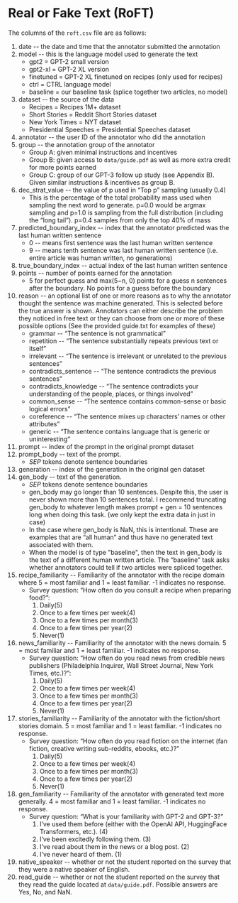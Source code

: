 # Real or Fake Text (RoFT)

The columns of the `roft.csv` file are as follows:
1. date -- the date and time that the annotator submitted the annotation
2. model -- this is the language model used to generate the text
   * gpt2 = GPT-2 small version
   * gpt2-xl = GPT-2 XL version
   * finetuned = GPT-2 XL finetuned on recipes (only used for recipes)
   * ctrl = CTRL language model 
   * baseline = our baseline task (splice together two articles, no model)
3. dataset -- the source of the data
   * Recipes = Recipes 1M+ dataset
   * Short Stories = Reddit Short Stories dataset
   * New York Times = NYT dataset
   * Presidential Speeches = Presidential Speeches dataset
4. annotator -- the user ID of the annotator who did the annotation
5. group -- the annotation group of the annotator
   * Group A: given minimal instructions and incentives
   * Group B: given access to `data/guide.pdf` as well as more extra credit for more points earned
   * Group C: group of our GPT-3 follow up study (see Appendix B). Given similar instructions & incentives as group B.
6. dec_strat_value -- the value of p used in “Top p” sampling (usually 0.4)
   * This is the percentage of the total probability mass used when sampling the next word to generate. p=0.0 would be argmax sampling and p=1.0 is sampling from the full distribution (including the “long tail”). p=0.4 samples from only the top 40% of mass
7. predicted_boundary_index -- index that the annotator predicted was the last human written sentence 
   * 0 -- means first sentence was the last human written sentence
   * 9 -- means tenth sentence was last human written sentence (i.e. entire article was human written, no generations)
8. true_boundary_index -- actual index of the last human written sentence
9. points -- number of points earned for the annotation
   *  5 for perfect guess and max(5−n, 0) points for a guess n sentences after the boundary. No points for a guess before the boundary
10. reason -- an optional list of one or more reasons as to why the annotator thought the sentence was machine generated. This is selected before the true answer is shown. Annotators can either describe the problem they noticed in free text or they can choose from one or more of these possible options (See the provided guide.txt for examples of these)
    * grammar -- “The sentence is not grammatical”
    * repetition -- “The sentence substantially repeats previous text or itself”
    * irrelevant -- “The sentence is irrelevant or unrelated to the previous sentences”
    * contradicts_sentence -- “The sentence contradicts the previous sentences”
    * contradicts_knowledge -- “The sentence contradicts your understanding of the people, places, or things involved”
    * common_sense -- “The sentence contains common-sense or basic logical errors”
    * coreference -- “The sentence mixes up characters’ names or other attributes”
    * generic -- “The sentence contains language that is generic or uninteresting”
11. prompt -- index of the prompt in the original prompt dataset
12. prompt_body -- text of the prompt. 
    * _SEP_ tokens denote sentence boundaries
13. generation -- index of the generation in the original gen dataset
14. gen_body -- text of the generation. 
    * _SEP_ tokens denote sentence boundaries
    * gen_body may go longer than 10 sentences. Despite this, the user is never shown more than 10 sentences total. I recommend truncating gen_body to whatever length makes prompt + gen = 10 sentences long when doing this task. (we only kept the extra data in just in case)
    * In the case where gen_body is NaN, this is intentional. These are examples that are “all human” and thus have no generated text associated with them.
    * When the model is of type "baseline", then the text in gen_body is the text of a different human written article. The “baseline” task asks whether annotators could tell if two articles were spliced together.
15. recipe_familiarity -- Familiarity of the annotator with the recipe domain where 5 = most familiar and 1 = least familiar. -1 indicates no response.
    * Survey question: “How often do you consult a recipe when preparing food?”:
      1. Daily(5)
      2. Once to a few times per week(4)
      3. Once to a few times per month(3)
      4. Once to a few times per year(2)
      5. Never(1)
16. news_familiarity -- Familiarity of the annotator with the news domain. 5 = most familiar and 1 = least familiar. -1 indicates no response.
    * Survey question: “How often do you read news from credible news publishers (Philadelphia Inquirer, Wall Street Journal, New York Times, etc.)?”:
      1. Daily(5)
      2. Once to a few times per week(4)
      3. Once to a few times per month(3)
      4. Once to a few times per year(2)
      5. Never(1)
17. stories_familiarity -- Familiarity of the annotator with the fiction/short stories domain. 5 = most familiar and 1 = least familiar. -1 indicates no response.
    * Survey question: “How often do you read fiction on the internet (fan fiction, creative writing sub-reddits, ebooks, etc.)?”
      1. Daily(5)
      2. Once to a few times per week(4)
      3. Once to a few times per month(3)
      4. Once to a few times per year(2)
      5. Never(1)
18. gen_familiarity -- Familiarity of the annotator with generated text more generally. 4 = most familiar and 1 = least familiar. -1 indicates no response.
    * Survey question: “What is your familiarity with GPT-2 and GPT-3?”
      1. I’ve used them before (either with the OpenAI API, HuggingFace Transformers, etc.). (4)
      2. I’ve been excitedly following them. (3)
      3. I've read about them in the news or a blog post. (2)
      4. I've never heard of them. (1)
19. native_speaker -- whether or not the student reported on the survey that they were a native speaker of English.
20. read_guide -- whether or not the student reported on the survey that they read the guide located at `data/guide.pdf`. Possible answers are Yes, No, and NaN.

